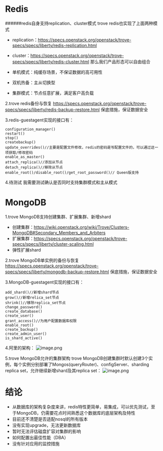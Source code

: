 # Redis
######redis自身支持replication、cluster模式
trove redis也实现了上面两种模式

- replication：https://specs.openstack.org/openstack/trove-specs/specs/liberty/redis-replication.html
- cluster：https://specs.openstack.org/openstack/trove-specs/specs/liberty/redis-cluster.html
那么我们产品形态可以自由组合

- 单机模式：纯缓存场景，不保证数据的高可用性
- 双机热备：主从切换型
- 集群模式：节点任意扩展，满足客户高负载

2.trove redis备份与恢复
https://specs.openstack.org/openstack/trove-specs/specs/liberty/redis-backup-restore.html
保底措施，保证数据安全

3.redis-guestagent实现的接口有：
```
configuration_manager()
restart()
stop()
createbackup()
update_overrides()//主要是配置文件修改，redis的密码是写配置文件的，可以通过这一项获取/修改密码
enable_as_master()
attach_replica()//添加从节点
detach_replica()//移除从节点
enable_root()/disable_root()/get_root_password()// Queen版支持
```

4.待测试
我需要测试确认是否同时支持集群模式和主从模式

# MongoDB
1.trove MongoDB支持创建集群、扩展集群、新增shard
- 创建集群：https://wiki.openstack.org/wiki/Trove/Clusters-MongoDB#Secondary_Members_and_Arbiters
- 扩展集群：https://specs.openstack.org/openstack/trove-specs/specs/liberty/cluster-scaling.html
- 弹性扩展shard


2.trove MongoDB单实例的备份与恢复
https://specs.openstack.org/openstack/trove-specs/specs/liberty/mongodb-backup-restore.html
保底措施，保证数据安全

3.MongoDB-guestagent实现的接口有：
```
add_shard()//新增shard节点
grow()//新增relica_set节点
shrink()//移除replica_set节点
change_password()
create_database()
create_user()
grant_access()//为用户配置数据库权限
enable_root()
create_backup()
create_admin_user()
is_shard_active()
```
4.阿里的架构：
![image.png](https://github.com/jwongzblog/myblog/blob/master/openstack/ali-mongo-arch.png)

5.trove MongoDB允许的集群架构
trove MongoDB创建集群时默认创建3个实例，每个实例分别部署了Mongos(queryRouter)、configServer、sharding replica set，允许继续新增shard及其replica set：
![image.png](https://github.com/jwongzblog/myblog/blob/master/openstack/trove-mongo-arch.png)


# 结论
- 从数据库的架构复杂度来讲，redis特性更简单，易集成，可以优先测试，至于MongoDB，仍需要花点时间熟悉这个数据库的底层架构及特性
- 目前还不清楚是否适配nosql的所有版本
- 没有实现upgrade，无法更新数据库
- 暂时无法评估磁盘扩容对集群的影响
- 如何配置出最佳性能（DBA）
- 没有针对应用的监控措施